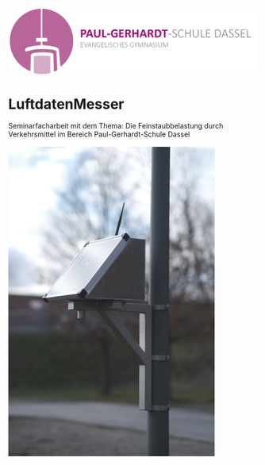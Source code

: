 ![alt text](https://github.com/Domepo/LuftdatenMesser/blob/main/content/PGS-Logo.png)

# LuftdatenMesser
Seminarfacharbeit mit dem Thema: Die Feinstaubbelastung durch Verkehrsmittel im Bereich Paul-Gerhardt-Schule Dassel <br> <br>
<img src="https://github.com/Domepo/LuftdatenMesser/blob/main/content/Luftdatenmesser.jpeg" width="416" height="624" />
